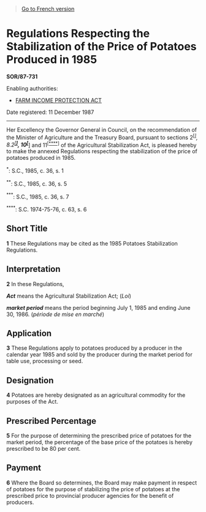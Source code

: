 > [Go to French version](/fr/Règlements/Décrets,%20ordonnances%20et%20règlements%20statutaires/87/731.md)

# Regulations Respecting the Stabilization of the Price of Potatoes Produced in 1985

**SOR/87-731**

Enabling authorities: 
- [FARM INCOME PROTECTION ACT](/en/Acts/Statutes%20of%20Canada/1991/c.%2022.md)

Date registered: 11 December 1987

----------

Her Excellency the Governor General in Council, on the recommendation of the Minister of Agriculture and the Treasury Board, pursuant to sections 2<sup><a href='#fn_SOR-87-731_e_hq_6058'>[*]</a></sup>, 8.2<sup><a href='#fn_SOR-87-731_e_hq_6059'>[**]</a></sup>, 10<sup><a href='#fn_SOR-87-731_e_hq_6060'>[***]</a></sup> and 11<sup><a href='#fn_SOR-87-731_e_hq_6061'>[****]</a></sup> of the Agricultural Stabilization Act, is pleased hereby to make the annexed Regulations respecting the stabilization of the price of potatoes produced in 1985.

<a name='fn_SOR-87-731_e_hq_6058'><sup>*</sup></a>: S.C., 1985, c. 36, s. 1<br />

<a name='fn_SOR-87-731_e_hq_6059'><sup>**</sup></a>: S.C., 1985, c. 36, s. 5<br />

<a name='fn_SOR-87-731_e_hq_6060'><sup>***</sup></a>: S.C., 1985, c. 36, s. 7<br />

<a name='fn_SOR-87-731_e_hq_6061'><sup>****</sup></a>: S.C. 1974-75-76, c. 63, s. 6<br />




## Short Title


**1** These Regulations may be cited as the 1985 Potatoes Stabilization Regulations.




## Interpretation


**2** In these Regulations,

***Act*** means the Agricultural Stabilization Act; (*Loi*)

***market period*** means the period beginning July 1, 1985 and ending June 30, 1986. (*période de mise en marché*)




## Application


**3** These Regulations apply to potatoes produced by a producer in the calendar year 1985 and sold by the producer during the market period for table use, processing or seed.




## Designation


**4** Potatoes are hereby designated as an agricultural commodity for the purposes of the Act.




## Prescribed Percentage


**5** For the purpose of determining the prescribed price of potatoes for the market period, the percentage of the base price of the potatoes is hereby prescribed to be 80 per cent.




## Payment


**6** Where the Board so determines, the Board may make payment in respect of potatoes for the purpose of stabilizing the price of potatoes at the prescribed price to provincial producer agencies for the benefit of producers.


